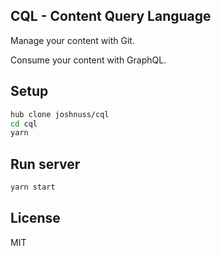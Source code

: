 CQL - Content Query Language
----------------------------

Manage your content with Git.

Consume your content with GraphQL.

## Setup

```bash
hub clone joshnuss/cql
cd cql
yarn
```
## Run server

```bash
yarn start
```

## License

MIT

